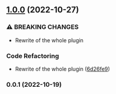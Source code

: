 

## [1.0.0](https://github.com/femundfilou/kirby-render-layouts/compare/v0.0.1...v1.0.0) (2022-10-27)


### ⚠ BREAKING CHANGES

* Rewrite of the whole plugin

### Code Refactoring

* Rewrite of the whole plugin ([6d26fe9](https://github.com/femundfilou/kirby-render-layouts/commit/6d26fe93fc852ae2cf86e2ad64110757b55872a9))

### 0.0.1 (2022-10-19)